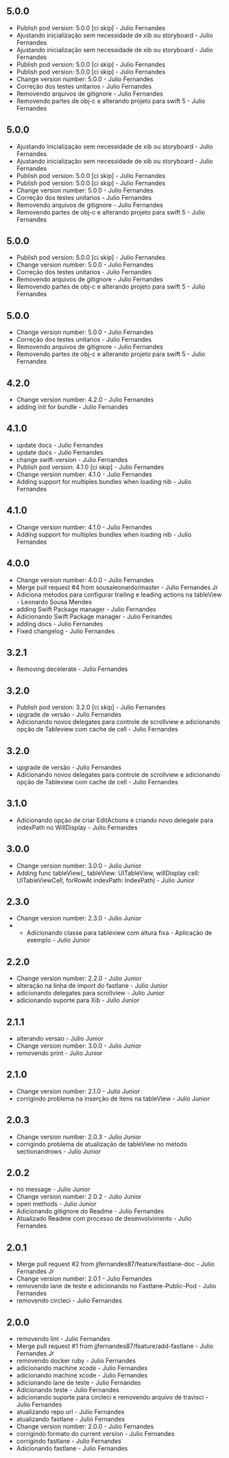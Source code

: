 ##  5.0.0
* Publish pod version: 5.0.0 [ci skip] - Julio Fernandes
* Ajustando inicialização sem necessidade de xib ou storyboard - Julio Fernandes
* Ajustando inicialização sem necessidade de xib ou storyboard - Julio Fernandes
* Publish pod version: 5.0.0 [ci skip] - Julio Fernandes
* Publish pod version: 5.0.0 [ci skip] - Julio Fernandes
* Change version number: 5.0.0 - Julio Fernandes
* Correção dos testes unitarios - Julio Fernandes
* Removendo arquivos de gitignore - Julio Fernandes
* Removendo partes de obj-c e alterando projeto para swift 5 - Julio Fernandes

##  5.0.0
* Ajustando inicialização sem necessidade de xib ou storyboard - Julio Fernandes
* Ajustando inicialização sem necessidade de xib ou storyboard - Julio Fernandes
* Publish pod version: 5.0.0 [ci skip] - Julio Fernandes
* Publish pod version: 5.0.0 [ci skip] - Julio Fernandes
* Change version number: 5.0.0 - Julio Fernandes
* Correção dos testes unitarios - Julio Fernandes
* Removendo arquivos de gitignore - Julio Fernandes
* Removendo partes de obj-c e alterando projeto para swift 5 - Julio Fernandes

##  5.0.0
* Publish pod version: 5.0.0 [ci skip] - Julio Fernandes
* Change version number: 5.0.0 - Julio Fernandes
* Correção dos testes unitarios - Julio Fernandes
* Removendo arquivos de gitignore - Julio Fernandes
* Removendo partes de obj-c e alterando projeto para swift 5 - Julio Fernandes

##  5.0.0
* Change version number: 5.0.0 - Julio Fernandes
* Correção dos testes unitarios - Julio Fernandes
* Removendo arquivos de gitignore - Julio Fernandes
* Removendo partes de obj-c e alterando projeto para swift 5 - Julio Fernandes

##  4.2.0
* Change version number: 4.2.0 - Julio Fernandes
* adding init for bundle - Julio Fernandes

##  4.1.0
* update docs - Julio Fernandes
* update docs - Julio Fernandes
* change swift-version - Julio Fernandes
* Publish pod version: 4.1.0 [ci skip] - Julio Fernandes
* Change version number: 4.1.0 - Julio Fernandes
* Adding support for multiples bundles when loading nib - Julio Fernandes

##  4.1.0
* Change version number: 4.1.0 - Julio Fernandes
* Adding support for multiples bundles when loading nib - Julio Fernandes

##  4.0.0
* Change version number: 4.0.0 - Julio Fernandes
* Merge pull request #4 from sousaleonardo/master - Julio Fernandes Jr
* Adiciona metodos para configurar trailing e leading actions na tableView - Leonardo Sousa Mendes
* adding Swift Package manager - Julio Fernandes
* Adicionando Swift Package manager - Julio Fernandes
* adding docs - Julio Fernandes
* Fixed changelog - Julio Fernandes

##  3.2.1
* Removing decelerate - Julio Fernandes

##  3.2.0
* Publish pod version: 3.2.0 [ci skip] - Julio Fernandes
* upgrade de versão - Julio Fernandes
* Adicionando novos delegates para controle de scrollview e adicionando opção de Tableview com cache de cell - Julio Fernandes

##  3.2.0
* upgrade de versão - Julio Fernandes
* Adicionando novos delegates para controle de scrollview e adicionando opção de Tableview com cache de cell - Julio Fernandes

##  3.1.0
* Adicionando opção de criar EditActions e criando novo delegate para indexPath no WillDisplay - Julio Fernandes

##  3.0.0
* Change version number: 3.0.0 - Julio Junior
* Adding func tableView(_ tableView: UITableView, willDisplay cell: UITableViewCell, forRowAt indexPath: IndexPath) - Julio Junior

##  2.3.0
* Change version number: 2.3.0 - Julio Junior
* - Adicionando classe para tableview com altura fixa - Aplicação de exemplo - Julio Junior

##  2.2.0
* Change version number: 2.2.0 - Julio Junior
* alteração na linha de import do fastlane - Julio Junior
* adicionando delegates para scrollview - Julio Junior
* adicionando suporte para Xib - Julio Junior

##  2.1.1
* alterando versao - Julio Junior
* Change version number: 3.0.0 - Julio Junior
* removendo print - Julio Junior

##  2.1.0
* Change version number: 2.1.0 - Julio Junior
* corrigindo problema na inserção de itens na tableView - Julio Junior

##  2.0.3
* Change version number: 2.0.3 - Julio Junior
* corrigindo problema de atualização de tableView no metodo sectionandrows - Julio Junior

##  2.0.2
* no message - Julio Junior
* Change version number: 2.0.2 - Julio Junior
* open methods - Julio Junior
* Adicionando gitignore do Readme - Julio Fernandes
* Atualizado Readme com processo de desenvolvimento - Julio Fernandes

##  2.0.1
* Merge pull request #2 from jjfernandes87/feature/fastlane-doc - Julio Fernandes Jr
* Change version number: 2.0.1 - Julio Fernandes
* removendo lane de teste e adicionando no Fastlane-Public-Pod - Julio Fernandes
* removendo circleci - Julio Fernandes

##  2.0.0
* removendo lint - Julio Fernandes
* Merge pull request #1 from jjfernandes87/feature/add-fastlane - Julio Fernandes Jr
* removendo docker ruby - Julio Fernandes
* adicionando machine xcode - Julio Fernandes
* adicionando machine xcode - Julio Fernandes
* adicionando lane de teste - Julio Fernandes
* Adicionando teste - Julio Fernandes
* adicionando suporte para circleci e removendo arquivo de travisci - Julio Fernandes
* atualizando repo url - Julio Fernandes
* atualizando fastlane - Julio Fernandes
* Change version number: 2.0.0 - Julio Fernandes
* corrigindo formato do current version - Julio Fernandes
* corrigindo fastlane - Julio Fernandes
* Adicionando fastlane - Julio Fernandes

